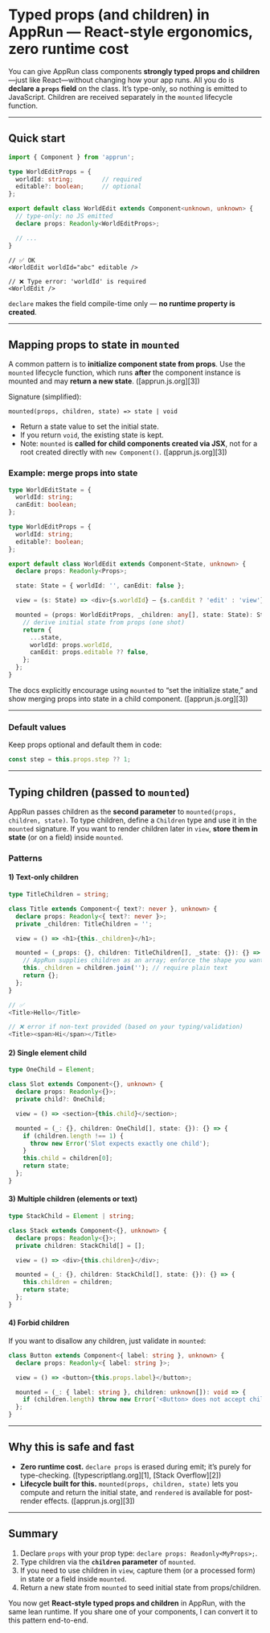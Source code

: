 # Typed props (and children) in AppRun — React-style ergonomics, zero runtime cost

You can give AppRun class components **strongly typed props and children**—just like React—without changing how your app runs. All you do is **declare a `props` field** on the class. It’s type-only, so nothing is emitted to JavaScript. Children are received separately in the `mounted` lifecycle function.

---

## Quick start

```ts
import { Component } from 'apprun';

type WorldEditProps = {
  worldId: string;        // required
  editable?: boolean;     // optional
};

export default class WorldEdit extends Component<unknown, unknown> {
  // type-only: no JS emitted
  declare props: Readonly<WorldEditProps>;

  // ...
}
```

```tsx
// ✅ OK
<WorldEdit worldId="abc" editable />

// ❌ Type error: 'worldId' is required
<WorldEdit />
```

`declare` makes the field compile-time only — **no runtime property is created**.

---

## Mapping props to state in `mounted`

A common pattern is to **initialize component state from props**. Use the `mounted` lifecycle function, which runs **after** the component instance is mounted and may **return a new state**. ([apprun.js.org][3])

Signature (simplified):

```
mounted(props, children, state) => state | void
```

* Return a state value to set the initial state.
* If you return `void`, the existing state is kept.
* Note: `mounted` is **called for child components created via JSX**, not for a root created directly with `new Component()`. ([apprun.js.org][3])

### Example: merge props into state

```ts
type WorldEditState = {
  worldId: string;
  canEdit: boolean;
};

type WorldEditProps = {
  worldId: string;
  editable?: boolean;
};

export default class WorldEdit extends Component<State, unknown> {
  declare props: Readonly<Props>;

  state: State = { worldId: '', canEdit: false };

  view = (s: State) => <div>{s.worldId} — {s.canEdit ? 'edit' : 'view'}</div>;

  mounted = (props: WorldEditProps, _children: any[], state: State): State => {
    // derive initial state from props (one shot)
    return {
      ...state,
      worldId: props.worldId,
      canEdit: props.editable ?? false,
    };
  };
}
```

The docs explicitly encourage using `mounted` to “set the initialize state,” and show merging props into state in a child component. ([apprun.js.org][3])

---

### Default values

Keep props optional and default them in code:

```ts
const step = this.props.step ?? 1;
```
---


## Typing **children** (passed to `mounted`)

AppRun passes children as the **second parameter** to `mounted(props, children, state)`.
To type children, define a `Children` type and use it in the `mounted` signature. If you want to render children later in `view`, **store them in state** (or on a field) inside `mounted`.

### Patterns

#### 1) Text-only children

```ts
type TitleChildren = string;

class Title extends Component<{ text?: never }, unknown> {
  declare props: Readonly<{ text?: never }>;
  private _children: TitleChildren = '';

  view = () => <h1>{this._children}</h1>;

  mounted = (_props: {}, children: TitleChildren[], _state: {}): {} => {
    // AppRun supplies children as an array; enforce the shape you want
    this._children = children.join(''); // require plain text
    return {};
  };
}

// ✅
<Title>Hello</Title>

// ❌ error if non-text provided (based on your typing/validation)
<Title><span>Hi</span></Title>
```

#### 2) Single element child

```ts
type OneChild = Element;

class Slot extends Component<{}, unknown> {
  declare props: Readonly<{}>;
  private child?: OneChild;

  view = () => <section>{this.child}</section>;

  mounted = (_: {}, children: OneChild[], state: {}): {} => {
    if (children.length !== 1) {
      throw new Error('Slot expects exactly one child');
    }
    this.child = children[0];
    return state;
  };
}
```

#### 3) Multiple children (elements or text)

```ts
type StackChild = Element | string;

class Stack extends Component<{}, unknown> {
  declare props: Readonly<{}>;
  private children: StackChild[] = [];

  view = () => <div>{this.children}</div>;

  mounted = (_: {}, children: StackChild[], state: {}): {} => {
    this.children = children;
    return state;
  };
}
```

#### 4) Forbid children

If you want to disallow any children, just validate in `mounted`:

```ts
class Button extends Component<{ label: string }, unknown> {
  declare props: Readonly<{ label: string }>;

  view = () => <button>{this.props.label}</button>;

  mounted = (_: { label: string }, children: unknown[]): void => {
    if (children.length) throw new Error('<Button> does not accept children');
  };
}
```

---

## Why this is safe and fast

* **Zero runtime cost.** `declare props` is erased during emit; it’s purely for type-checking. ([typescriptlang.org][1], [Stack Overflow][2])
* **Lifecycle built for this.** `mounted(props, children, state)` lets you compute and return the initial state, and `rendered` is available for post-render effects. ([apprun.js.org][3])

---

## Summary

1. Declare `props` with your prop type: `declare props: Readonly<MyProps>;`.
2. Type children via the **`children` parameter** of `mounted`.
3. If you need to use children in `view`, capture them (or a processed form) in state or a field inside `mounted`.
4. Return a new state from `mounted` to seed initial state from props/children.

You now get **React-style typed props and children** in AppRun, with the same lean runtime. If you share one of your components, I can convert it to this pattern end-to-end.
